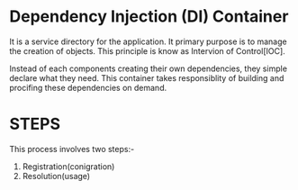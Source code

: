 # Dependency Injection (DI) Container

It is a service directory for the application. It primary purpose is to manage the creation of objects. This principle is know as Intervion of Control[IOC].

Instead of each components creating their own dependencies, they simple declare what they need. This container takes
responsiblity of building and procifing these dependencies on demand.


# STEPS
This process involves two steps:-
1. Registration(conigration)
2. Resolution(usage)
